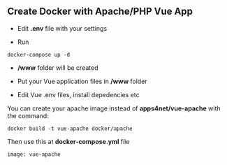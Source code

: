 ## Create Docker with Apache/PHP Vue App

* Edit **.env** file with your settings

* Run 
```
docker-compose up -d
```

* **/www** folder will be created

* Put your Vue application files in **/www** folder

* Edit Vue .env files, install depedencies etc

You can create your apache image instead of **apps4net/vue-apache** with the command:

```
docker build -t vue-apache docker/apache
```

Then use this at **docker-compose.yml** file

``` 
image: vue-apache
```